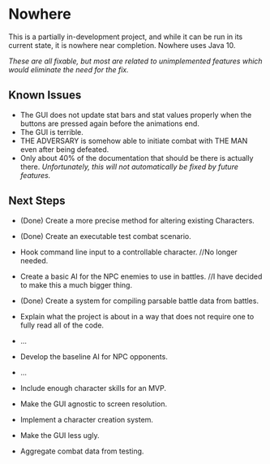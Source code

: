 # Nowhere
This is a partially in-development project, and while it can be run in its current state, it is nowhere near completion.
Nowhere uses Java 10.

*These are all fixable, but most are related to unimplemented features which would eliminate the need for the fix.*
## Known Issues

* The GUI does not update stat bars and stat values properly when the buttons are pressed again before the animations end.
* The GUI is terrible.
* THE ADVERSARY is somehow able to initiate combat with THE MAN even after being defeated.
* Only about 40% of the documentation that should be there is actually there. *Unfortunately, this will not automatically be fixed by future features.*

## Next Steps

* (Done) Create a more precise method for altering existing Characters.
* (Done) Create an executable test combat scenario.

* Hook command line input to a controllable character. //No longer needed.
* Create a basic AI for the NPC enemies to use in battles. //I have decided to make this a much bigger thing.

* (Done) Create a system for compiling parsable battle data from battles.
* Explain what the project is about in a way that does not require one to fully read all of the code.
* ...
* Develop the baseline AI for NPC opponents.
* ...
* Include enough character skills for an MVP.
* Make the GUI agnostic to screen resolution.
* Implement a character creation system.
* Make the GUI less ugly.
* Aggregate combat data from testing.